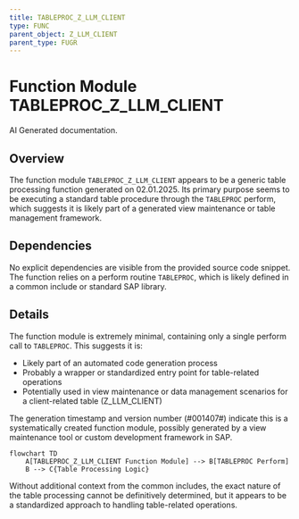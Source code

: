 ```yaml
---
title: TABLEPROC_Z_LLM_CLIENT
type: FUNC
parent_object: Z_LLM_CLIENT
parent_type: FUGR
---
```


# Function Module TABLEPROC_Z_LLM_CLIENT

AI Generated documentation.

## Overview

The function module `TABLEPROC_Z_LLM_CLIENT` appears to be a generic table processing function generated on 02.01.2025. Its primary purpose seems to be executing a standard table procedure through the `TABLEPROC` perform, which suggests it is likely part of a generated view maintenance or table management framework.

## Dependencies

No explicit dependencies are visible from the provided source code snippet. The function relies on a perform routine `TABLEPROC`, which is likely defined in a common include or standard SAP library.

## Details

The function module is extremely minimal, containing only a single perform call to `TABLEPROC`. This suggests it is:

- Likely part of an automated code generation process
- Probably a wrapper or standardized entry point for table-related operations
- Potentially used in view maintenance or data management scenarios for a client-related table (Z_LLM_CLIENT)

The generation timestamp and version number (#001407#) indicate this is a systematically created function module, possibly generated by a view maintenance tool or custom development framework in SAP.

```mermaid
flowchart TD
    A[TABLEPROC_Z_LLM_CLIENT Function Module] --> B[TABLEPROC Perform]
    B --> C{Table Processing Logic}
```

Without additional context from the common includes, the exact nature of the table processing cannot be definitively determined, but it appears to be a standardized approach to handling table-related operations.
